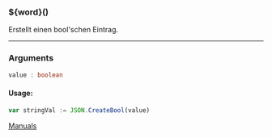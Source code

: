 ﻿### ${word}()
Erstellt einen bool'schen Eintrag.

----

### Arguments
```ts
value : boolean
```
#### Usage:
```ts
var stringVal := JSON.CreateBool(value)
```

[Manuals](https://manuals.opacc.ch/docs/doku2401/F-Script/ScriptBlockFunc.JSON.CreateBool.html)
